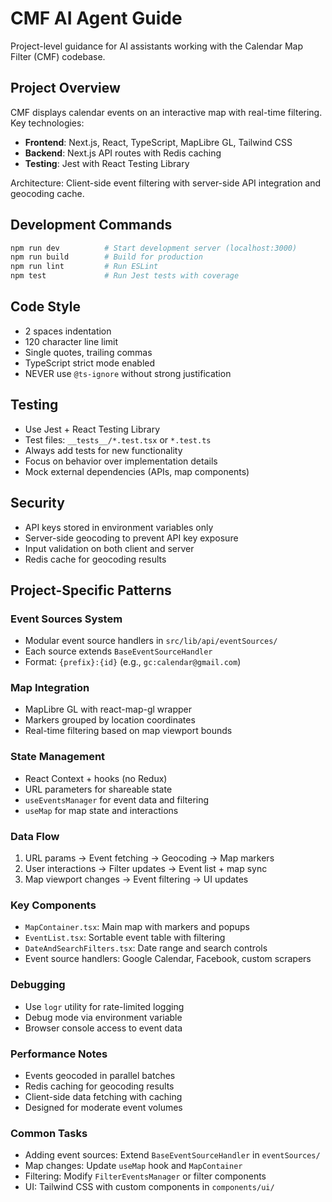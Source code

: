 # CMF AI Agent Guide

Project-level guidance for AI assistants working with the Calendar Map Filter (CMF) codebase.

## Project Overview

CMF displays calendar events on an interactive map with real-time filtering. Key technologies:
- **Frontend**: Next.js, React, TypeScript, MapLibre GL, Tailwind CSS
- **Backend**: Next.js API routes with Redis caching
- **Testing**: Jest with React Testing Library

Architecture: Client-side event filtering with server-side API integration and geocoding cache.

## Development Commands

```bash
npm run dev          # Start development server (localhost:3000)
npm run build        # Build for production  
npm run lint         # Run ESLint
npm test             # Run Jest tests with coverage
```

## Code Style

- 2 spaces indentation
- 120 character line limit
- Single quotes, trailing commas
- TypeScript strict mode enabled
- NEVER use `@ts-ignore` without strong justification

## Testing

- Use Jest + React Testing Library
- Test files: `__tests__/*.test.tsx` or `*.test.ts`
- Always add tests for new functionality
- Focus on behavior over implementation details
- Mock external dependencies (APIs, map components)

## Security

- API keys stored in environment variables only
- Server-side geocoding to prevent API key exposure
- Input validation on both client and server
- Redis cache for geocoding results

## Project-Specific Patterns

### Event Sources System
- Modular event source handlers in `src/lib/api/eventSources/`
- Each source extends `BaseEventSourceHandler`
- Format: `{prefix}:{id}` (e.g., `gc:calendar@gmail.com`)

### Map Integration
- MapLibre GL with react-map-gl wrapper
- Markers grouped by location coordinates
- Real-time filtering based on map viewport bounds

### State Management
- React Context + hooks (no Redux)
- URL parameters for shareable state
- `useEventsManager` for event data and filtering
- `useMap` for map state and interactions

### Data Flow
1. URL params → Event fetching → Geocoding → Map markers
2. User interactions → Filter updates → Event list + map sync
3. Map viewport changes → Event filtering → UI updates

### Key Components
- `MapContainer.tsx`: Main map with markers and popups
- `EventList.tsx`: Sortable event table with filtering
- `DateAndSearchFilters.tsx`: Date range and search controls
- Event source handlers: Google Calendar, Facebook, custom scrapers

### Debugging
- Use `logr` utility for rate-limited logging
- Debug mode via environment variable
- Browser console access to event data

### Performance Notes
- Events geocoded in parallel batches
- Redis caching for geocoding results
- Client-side data fetching with caching
- Designed for moderate event volumes

### Common Tasks
- Adding event sources: Extend `BaseEventSourceHandler` in `eventSources/`
- Map changes: Update `useMap` hook and `MapContainer`
- Filtering: Modify `FilterEventsManager` or filter components
- UI: Tailwind CSS with custom components in `components/ui/`

